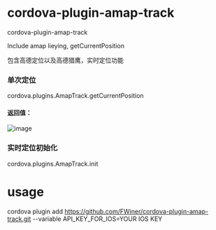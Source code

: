 # cordova-plugin-amap-track

cordova-plugin-amap-track

Include amap lieying, getCurrentPosition

包含高德定位以及高德猎鹰，实时定位功能


### 单次定位
cordova.plugins.AmapTrack.getCurrentPosition

#### 返回值：
![image](https://github.com/FWiner/cordova-plugin-amap-track/assets/11935023/f55ad4fe-b2f1-4864-9c7d-1f8f000ba67d)




### 实时定位初始化
cordova.plugins.AmapTrack.init


# usage

cordova plugin add https://github.com/FWiner/cordova-plugin-amap-track.git  --variable API_KEY_FOR_IOS=YOUR IOS KEY

